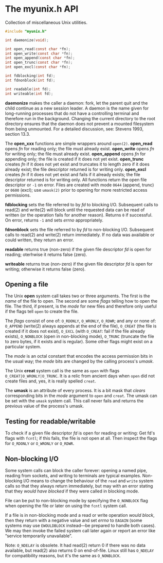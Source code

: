 # The myunix.h API

Collection of miscellaneous Unix utilities.

```C
#include "myunix.h"

int daemonize(void);

int open_read(const char *fn);
int open_write(const char *fn);
int open_append(const char *fn);
int open_trunc(const char *fn);
int open_excl(const char *fn);

int fdblocking(int fd);
int fdnonblock(int fd);

int readable(int fd);
int writeable(int fd);
```

**daemonize** makes the caller a daemon: fork, let the parent quit
and the child continue as a new session leader.
A daemon is the name given for long-running processes that do not
have a controlling terminal and therefore run in the background.
Changing the current directory to the root directory ensures that
the daemon does not prevent a mounted filesystem from being unmounted.
For a detailed discussion, see: Stevens 1993, section 13.3.

The **open_xxx** functions are simple wrappers around `open(2)`.
**open_read** opens *fn* for reading only; the file must already exist.
**open_write** opens *fn* for writing only; the file must already exist.
**open_append** opens *fn* for appending only; the file is created
if it does not yet exist.
**open_trunc** creates *fn* if it does not yet exist and truncates
it to length zero if it does already exist; the file descriptor
returned is for writing only.
**open_excl** creates *fn* if it does not yet exist and fails
if it already exists; the file descriptor returned is for writing only.
All functions return the open file descriptor or `-1` on error.
Files are created with mode `0644` (append, trunc) or `0600` (excl);
use `umask(2)` prior to opening for more restricted access permissions.

**fdblocking** sets the file referred to by *fd* to blocking I/O.
Subsequent calls to read(2) and write(2) will block until the
requested data can be read of written (or the operation fails
for another reason). Returns `0` if successful. On error,
returns `-1` and sets *errno* appropriately.

**fdnonblock** sets the file referred to by *fd* to non-blocking I/O.
Subsequent calls to read(2) and write(2) return immediately.
If no data was available or could written, they return an error.

**readable** returns true (non-zero) if the given file descriptor
*fd* is open for reading; oterhwise it returns false (zero).

**writeable** returns true (non-zero) if the given file descriptor
*fd* is open for writing; otherwise it returns false (zero).

## Opening a file

The Unix **open** system call takes two or three arguments.
The first is the *name* of the file to open.
The second are some *flags* telling how to open the file.
The third, if present, is the *mode* for new files and
therefore only useful if the flags tell `open` to
create the file.

The *flags* consist of one of: `O_RDONLY`, `O_WRONLY`, `O_RDWR`;
and any or none of:
`O_APPEND` (write(2) always appends at the end of the file),
`O_CREAT` (the file is created if it does not exist),
`O_EXCL` (with `O_CREAT`: fail if the file already exists),
`O_NONBLOCK` (open in non-blocking mode),
`O_TRUNC` (truncate the file to zero bytes, if it exists
and is regular).
Some other flags might exist on a particular system.

The *mode* is an octal constant that encodes the access
permission bits in the usual way; the *mode* bits are
changed by the calling process's *umask*.

The Unix **creat** system call is the same as `open` with
flags `O_CREAT|O_WRONLY|O_TRUNC`. It is a relic from ancient
days when `open` did not create files and, yes, it is really
spelled `creat`.

The **umask** is an attribute of every process. It is a bit mask
that *clears* corresponding bits in the *mode* argument to `open`
and `creat`. The umask can be set with the `umask` system call.
This call never fails and returns the previous value of the
process's umask.

## Testing for readable/writable

To check if a given file descriptor *fd* is open for reading or writing:
Get fd's flags with `fcntl`; if this fails, the file is not open at all.
Then inspect the flags for `O_RDONLY` or `O_WRONLY` or `O_RDWR`.

## Non-blocking I/O

Some system calls can block the caller forever:
opening a named pipe, reading from sockets, and writing to terminals
are typical examples. Non-blocking I/O means to change the behaviour
of the `read` and `write` system calls so that they always
return immediately, but may with an error stating that they
*would have blocked* if they were called in blocking mode.

File can be put to non-blocking mode by specifying the `O_NONBLOCK`
flag when opening the file or later on using the `fcntl` system call.

If a file is in non-blocking mode and a read or write operation
*would block*, then they return with a negative value and set *errno*
to `EAGAIN` (some systems may use `EWOULDBLOCK` instead—be prepared
to handle both cases). We may then invoke the failed system call
later again or report an error like “service temporarily unavailable”.

Note: `O_NDELAY` is obsolete. It had read(2) return 0 if there was
no data available, but read(2) also returns 0 on end-of-file.
Linux still has `O_NDELAY` for compatibility reasons, but it's
the same as `O_NONBLOCK`.

